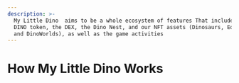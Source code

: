 ```yaml
---
description: >-
  My Little Dino  aims to be a whole ecosystem of features That includes the
  DINO token, the DEX, the Dino Nest, and our NFT assets (Dinosaurs, Equipment,
  and DinoWorlds), as well as the game activities
---
```


# How My Little Dino Works

